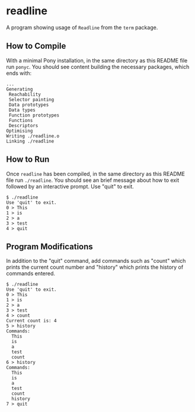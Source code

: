 # readline

A program showing usage of `Readline` from the `term` package.

## How to Compile

With a minimal Pony installation, in the same directory as this README file run `ponyc`. You should see content building the necessary packages, which ends with:

```console
...
Generating
 Reachability
 Selector painting
 Data prototypes
 Data types
 Function prototypes
 Functions
 Descriptors
Optimising
Writing ./readline.o
Linking ./readline
```

## How to Run

Once `readline` has been compiled, in the same directory as this README file run `./readline`. You should see an brief message about how to exit followed by an interactive prompt. Use "quit" to exit.

```console
$ ./readline
Use 'quit' to exit.
0 > This
1 > is
2 > a
3 > test
4 > quit
```

## Program Modifications

In addition to the "quit" command, add commands such as "count" which prints the current count number and "history" which prints the history of commands entered.

```console
$ ./readline
Use 'quit' to exit.
0 > This
1 > is
2 > a
3 > test
4 > count
Current count is: 4
5 > history
Commands: 
  This
  is
  a
  test
  count
6 > history
Commands:
  This
  is
  a
  test
  count
  history
7 > quit
```
